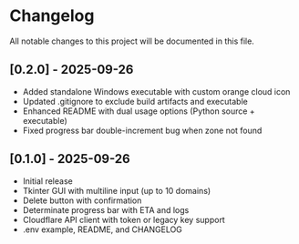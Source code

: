 # Changelog

All notable changes to this project will be documented in this file.

## [0.2.0] - 2025-09-26

- Added standalone Windows executable with custom orange cloud icon
- Updated .gitignore to exclude build artifacts and executable
- Enhanced README with dual usage options (Python source + executable)
- Fixed progress bar double-increment bug when zone not found

## [0.1.0] - 2025-09-26

- Initial release
- Tkinter GUI with multiline input (up to 10 domains)
- Delete button with confirmation
- Determinate progress bar with ETA and logs
- Cloudflare API client with token or legacy key support
- .env example, README, and CHANGELOG
